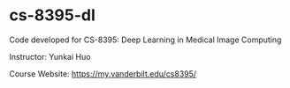 # cs-8395-dl
Code developed for CS-8395: Deep Learning in Medical Image Computing

Instructor: Yunkai Huo

Course Website: https://my.vanderbilt.edu/cs8395/
